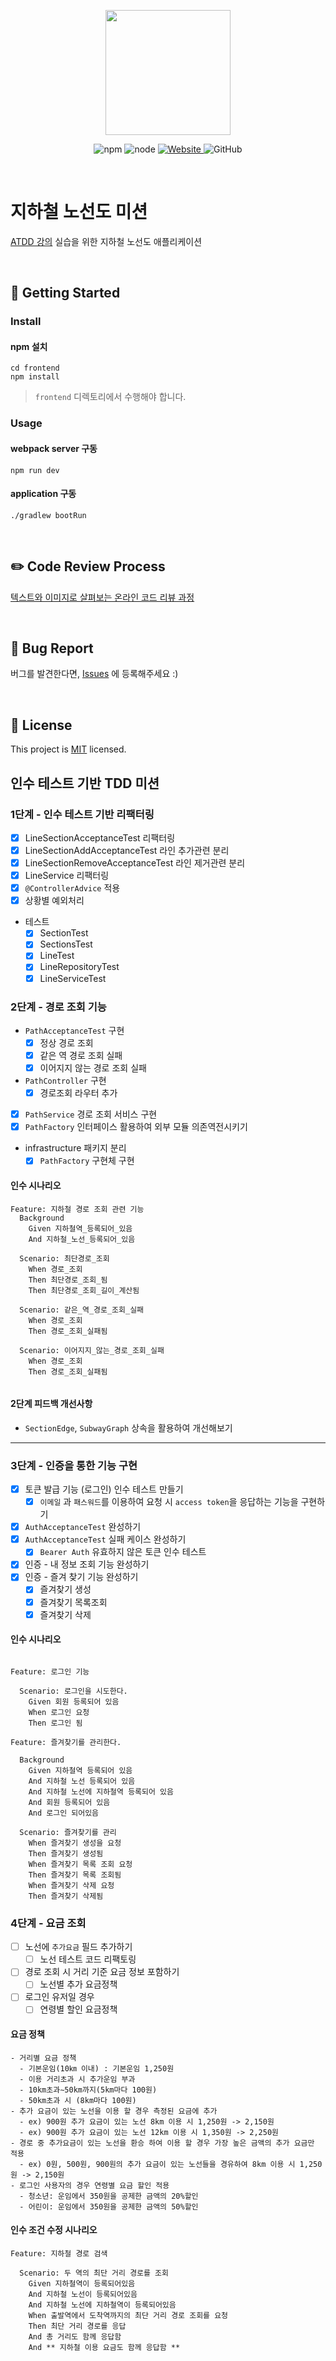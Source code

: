 <p align="center">
    <img width="200px;" src="https://raw.githubusercontent.com/woowacourse/atdd-subway-admin-frontend/master/images/main_logo.png"/>
</p>
<p align="center">
  <img alt="npm" src="https://img.shields.io/badge/npm-%3E%3D%205.5.0-blue">
  <img alt="node" src="https://img.shields.io/badge/node-%3E%3D%209.3.0-blue">
  <a href="https://edu.nextstep.camp/c/R89PYi5H" alt="nextstep atdd">
    <img alt="Website" src="https://img.shields.io/website?url=https%3A%2F%2Fedu.nextstep.camp%2Fc%2FR89PYi5H">
  </a>
  <img alt="GitHub" src="https://img.shields.io/github/license/next-step/atdd-subway-service">
</p>

<br>

# 지하철 노선도 미션

[ATDD 강의](https://edu.nextstep.camp/c/R89PYi5H) 실습을 위한 지하철 노선도 애플리케이션

<br>

## 🚀 Getting Started

### Install

#### npm 설치

```
cd frontend
npm install
```

> `frontend` 디렉토리에서 수행해야 합니다.

### Usage

#### webpack server 구동

```
npm run dev
```

#### application 구동

```
./gradlew bootRun
```

<br>

## ✏️ Code Review Process

[텍스트와 이미지로 살펴보는 온라인 코드 리뷰 과정](https://github.com/next-step/nextstep-docs/tree/master/codereview)

<br>

## 🐞 Bug Report

버그를 발견한다면, [Issues](https://github.com/next-step/atdd-subway-service/issues) 에 등록해주세요 :)

<br>

## 📝 License

This project is [MIT](https://github.com/next-step/atdd-subway-service/blob/master/LICENSE.md)
licensed.

## 인수 테스트 기반 TDD 미션

### 1단계 - 인수 테스트 기반 리팩터링

- [X] LineSectionAcceptanceTest 리팩터링
- [X] LineSectionAddAcceptanceTest 라인 추가관련 분리
- [X] LineSectionRemoveAcceptanceTest 라인 제거관련 분리
- [X] LineService 리팩터링
- [X] `@ControllerAdvice` 적용
- [X] 상황별 예외처리
- 테스트
    - [X] SectionTest
    - [X] SectionsTest
    - [X] LineTest
    - [X] LineRepositoryTest
    - [X] LineServiceTest

### 2단계 - 경로 조회 기능

- `PathAcceptanceTest` 구현
    - [X] 정상 경로 조회
    - [X] 같은 역 경로 조회 실패
    - [X] 이어지지 않는 경로 조회 실패
- `PathController` 구현
    - [X] 경로조회 라우터 추가
- [X] `PathService` 경로 조회 서비스 구현
- [X] `PathFactory` 인터페이스 활용하여 외부 모듈 의존역전시키기
- infrastructure 패키지 분리
    - [X] `PathFactory` 구현체 구현

#### 인수 시나리오

```
Feature: 지하철 경로 조회 관련 기능
  Background
    Given 지하철역_등록되어_있음
    And 지하철_노선_등록되어_있음

  Scenario: 최단경로_조회
    When 경로_조회
    Then 최단경로_조회_됨
    Then 최단경로_조회_길이_계산됨

  Scenario: 같은_역_경로_조회_실패
    When 경로_조회
    Then 경로_조회_실패됨
    
  Scenario: 이어지지_않는_경로_조회_실패
    When 경로_조회
    Then 경로_조회_실패됨
    
```

#### 2단계 피드백 개선사항

- `SectionEdge`, `SubwayGraph` 상속을 활용하여 개선해보기

---

### 3단계 - 인증을 통한 기능 구현

- [X] 토큰 발급 기능 (로그인) 인수 테스트 만들기
    - [X] `이메일` 과 `패스워드`를 이용하여 요청 시 `access token`을 응답하는 기능을 구현하기
- [X] `AuthAcceptanceTest`  완성하기
- [X] `AuthAcceptanceTest` 실패 케이스 완성하기
    - [X] `Bearer Auth` 유효하지 않은 토큰 인수 테스트
- [X] 인증 - 내 정보 조회 기능 완성하기
- [X] 인증 - 즐겨 찾기 기능 완성하기
    - [X] 즐겨찾기 생성
    - [X] 즐겨찾기 목록조회
    - [X] 즐겨찾기 삭제

#### 인수 시나리오

```text

Feature: 로그인 기능

  Scenario: 로그인을 시도한다.
    Given 회원 등록되어 있음
    When 로그인 요청
    Then 로그인 됨
    
Feature: 즐겨찾기를 관리한다.

  Background 
    Given 지하철역 등록되어 있음
    And 지하철 노선 등록되어 있음
    And 지하철 노선에 지하철역 등록되어 있음
    And 회원 등록되어 있음
    And 로그인 되어있음

  Scenario: 즐겨찾기를 관리
    When 즐겨찾기 생성을 요청
    Then 즐겨찾기 생성됨
    When 즐겨찾기 목록 조회 요청
    Then 즐겨찾기 목록 조회됨
    When 즐겨찾기 삭제 요청
    Then 즐겨찾기 삭제됨

```

### 4단계 - 요금 조회

- [ ] 노선에 `추가요금` 필드 추가하기
    - [ ] 노선 테스트 코드 리팩토링
- [ ] 경로 조회 시 거리 기준 요금 정보 포함하기
    - [ ] 노선별 추가 요금정책
- [ ] 로그인 유저일 경우
    - [ ] 연령별 할인 요금정책

#### 요금 정책

```text
- 거리별 요금 정책
  - 기본운임(10㎞ 이내) : 기본운임 1,250원
  - 이용 거리초과 시 추가운임 부과
  - 10km초과∼50km까지(5km마다 100원)
  - 50km초과 시 (8km마다 100원)
- 추가 요금이 있는 노선을 이용 할 경우 측정된 요금에 추가
  - ex) 900원 추가 요금이 있는 노선 8km 이용 시 1,250원 -> 2,150원
  - ex) 900원 추가 요금이 있는 노선 12km 이용 시 1,350원 -> 2,250원
- 경로 중 추가요금이 있는 노선을 환승 하여 이용 할 경우 가장 높은 금액의 추가 요금만 적용
  - ex) 0원, 500원, 900원의 추가 요금이 있는 노선들을 경유하여 8km 이용 시 1,250원 -> 2,150원
- 로그인 사용자의 경우 연령별 요금 할인 적용
  - 청소년: 운임에서 350원을 공제한 금액의 20%할인
  - 어린이: 운임에서 350원을 공제한 금액의 50%할인
```

#### 인수 조건 수정 시나리오

```text
Feature: 지하철 경로 검색

  Scenario: 두 역의 최단 거리 경로를 조회
    Given 지하철역이 등록되어있음
    And 지하철 노선이 등록되어있음
    And 지하철 노선에 지하철역이 등록되어있음
    When 출발역에서 도착역까지의 최단 거리 경로 조회를 요청
    Then 최단 거리 경로를 응답
    And 총 거리도 함께 응답함
    And ** 지하철 이용 요금도 함께 응답함 **
```
